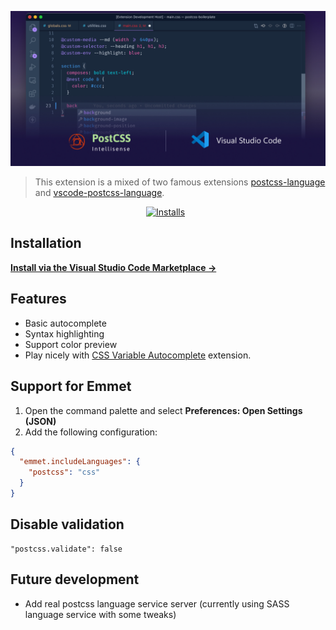 ![Banner](https://github.com/vunguyentuan/vscode-postcss/raw/master/banner.jpg)

> This extension is a mixed of two famous extensions [postcss-language](https://github.com/csstools/postcss-language.git) and [vscode-postcss-language](https://github.com/MhMadHamster/vscode-postcss-language).

<p align="center">
<a href="https://marketplace.visualstudio.com/items?itemName=vunguyentuan.vscode-postcss"><img src="https://vsmarketplacebadge.apphb.com/installs-short/vunguyentuan.vscode-postcss.svg" alt="Installs"/></a>
<a href="https://marketplace.visualstudio.com/items?itemName=vunguyentuan.vscode-postcss"><img src="https://vsmarketplacebadge.apphb.com/version/vunguyentuan.vscode-postcss.svg" alt=""/></a>
<a href="https://marketplace.visualstudio.com/items?itemName=vunguyentuan.vscode-postcss"><img src="https://vsmarketplacebadge.apphb.com/rating-star/vunguyentuan.vscode-postcss.svg" alt=""/></a>
</p>

## Installation

**[Install via the Visual Studio Code Marketplace →](https://marketplace.visualstudio.com/items?itemName=vunguyentuan.vscode-postcss)**



## Features
- Basic autocomplete
- Syntax highlighting
- Support color preview
- Play nicely with [CSS Variable Autocomplete](https://marketplace.visualstudio.com/items?itemName=vunguyentuan.vscode-css-variables) extension.

## Support for Emmet

1. Open the command palette and select **Preferences: Open Settings (JSON)**
2. Add the following configuration:

```json
{
  "emmet.includeLanguages": {
    "postcss": "css"
  }
}
```

## Disable validation
```
"postcss.validate": false
```

## Future development
- Add real postcss language service server (currently using SASS language service with some tweaks)